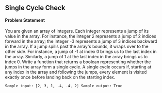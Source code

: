 ## Single Cycle Check

#### Problem Statement

You are given an array of integers. Each integer represents a jump of its value in the array. For instance, the integer 2 represents a jump of 2 indices forward in the array; the integer -3 represents a jump of 3 indices backward in the array. If a jump spills past the array's bounds, it wraps over to the other side. For instance, a
jump of -1 at index 0 brings us to the last index in the array. Similarly, a jump of 1 at the last index in the array brings us to index 0. Write a function that returns a
boolean representing whether the jumps in the array form a single cycle. A single cycle occurs if, starting at any index in the array and following the jumps, every
element is visited exactly once before landing back on the starting index.

`Sample input: [2, 3, 1, -4, -4, 2] Sample output: True`
